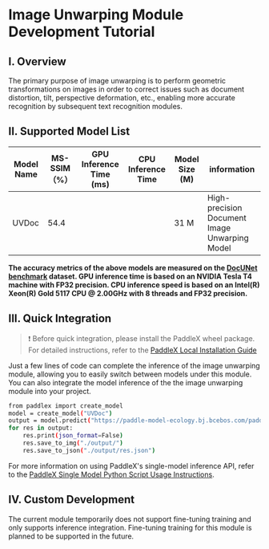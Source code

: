 # Image Unwarping Module Development Tutorial

## I. Overview
The primary purpose of image unwarping is to perform geometric transformations on images in order to correct issues such as document distortion, tilt, perspective deformation, etc., enabling more accurate recognition by subsequent text recognition modules.

## II. Supported Model List


|Model Name|MS-SSIM （%）|GPU Inference Time (ms)|CPU Inference Time|Model Size (M)| information|
|-|-|-|-|-|-|
|UVDoc |54.4|||31 M|High-precision Document Image Unwarping Model|


**The accuracy metrics of the above models are measured on the [DocUNet benchmark](https://www3.cs.stonybrook.edu/~cvl/docunet.html) dataset. GPU inference time is based on an NVIDIA Tesla T4 machine with FP32 precision. CPU inference speed is based on an Intel(R) Xeon(R) Gold 5117 CPU @ 2.00GHz with 8 threads and FP32 precision.**

## III. Quick Integration
> ❗ Before quick integration, please install the PaddleX wheel package. For detailed instructions, refer to the [PaddleX Local Installation Guide](../../../installation/installation.md)


Just a few lines of code can complete the inference of the image unwarping module, allowing you to easily switch between models under this module. You can also integrate the model inference of the the image unwarping module into your project.

```bash
from paddlex import create_model
model = create_model("UVDoc")
output = model.predict("https://paddle-model-ecology.bj.bcebos.com/paddlex/imgs/demo_image/doc_test.jpg", batch_size=1)
for res in output:
    res.print(json_format=False)
    res.save_to_img("./output/")
    res.save_to_json("./output/res.json")
```
For more information on using PaddleX's single-model inference API, refer to the [PaddleX Single Model Python Script Usage Instructions](../../instructions/model_python_API.md).

## IV. Custom Development
The current module temporarily does not support fine-tuning training and only supports inference integration. Fine-tuning training for this module is planned to be supported in the future.

